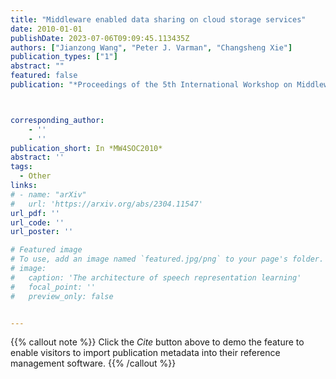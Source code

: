 ```yaml
---
title: "Middleware enabled data sharing on cloud storage services"
date: 2010-01-01
publishDate: 2023-07-06T09:09:45.113435Z
authors: ["Jianzong Wang", "Peter J. Varman", "Changsheng Xie"]
publication_types: ["1"]
abstract: ""
featured: false
publication: "*Proceedings of the 5th International Workshop on Middleware for Service Oriented Computing*"



corresponding_author:
    - ''
    - ''
publication_short: In *MW4SOC2010* 
abstract: ''
tags:
  - Other
links:
# - name: "arXiv"
#   url: 'https://arxiv.org/abs/2304.11547'
url_pdf: ''
url_code: ''
url_poster: ''

# Featured image
# To use, add an image named `featured.jpg/png` to your page's folder.
# image:
#   caption: 'The architecture of speech representation learning'
#   focal_point: ''
#   preview_only: false


---
```


{{% callout note %}}
Click the _Cite_ button above to demo the feature to enable visitors to import publication metadata into their reference management software.
{{% /callout %}}



